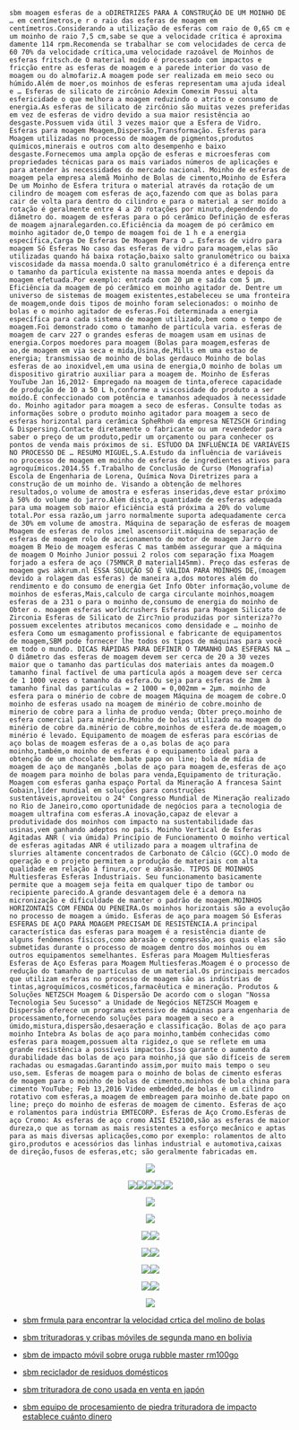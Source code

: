 
```
sbm moagem esferas de a oDIRETRIZES PARA A CONSTRUÇÃO DE UM MOINHO DE … em centímetros,e r o raio das esferas de moagem em centímetros.Considerando a utilização de esferas com raio de 0,65 cm e um moinho de raio 7,5 cm,sabe se que a velocidade crítica é aproxima damente 114 rpm.Recomenda se trabalhar se com velocidades de cerca de 60 70% da velocidade crítica,uma velocidade razoável de Moinhos de esferas fritsch.de O material moído é processado com impactos e fricção entre as esferas de moagem e a parede interior do vaso de moagem ou do almofariz.A moagem pode ser realizada em meio seco ou húmido.Além de moer,os moinhos de esferas representam uma ajuda ideal e … Esferas de silicato de zircônio Adexim Comexim Possui alta esfericidade o que melhora a moagem reduzindo o atrito e consumo de energia.As esferas de silicato de zircônio são muitas vezes preferidas em vez de esferas de vidro devido a sua maior resistência ao desgaste.Possuem vida útil 3 vezes maior que a Esfera de Vidro. Esferas para moagem Moagem,Dispersão,Transformação. Esferas para Moagem utilizadas no processo de moagem de pigmentos,produtos químicos,minerais e outros com alto desempenho e baixo desgaste.Fornecemos uma ampla opção de esferas e microesferas com propriedades técnicas para os mais variados números de aplicações e para atender às necessidades do mercado nacional. Moinho de esferas de moagem pela empresa alemã Moinho de Bolas de cimento,Moinho de Esfera De um Moinho de Esfera tritura o material através da rotação de um cilindro de moagem com esferas de aço,fazendo com que as bolas para cair de volta para dentro do cilindro e para o material a ser moído a rotação é geralmente entre 4 a 20 rotações por minuto,dependendo do diâmetro do. moagem de esferas para o pó cerâmico Definição de esferas de moagem ajnaralegarden.co.Eficiência da moagem de pó cerâmico em moinho agitador de,O tempo de moagem foi de 1 h e a energia específica,Carga De Esferas De Moagem Para O … Esferas de vidro para moagem Só Esferas No caso das esferas de vidro para moagem,elas são utilizadas quando há baixa rotação,baixo salto granulométrico ou baixa viscosidade da massa moenda.O salto granulométrico é a diferença entre o tamanho da partícula existente na massa moenda antes e depois da moagem efetuada.Por exemplo: entrada com 20 μm e saída com 5 μm. Eficiência da moagem de pó cerâmico em moinho agitador de. Dentre um universo de sistemas de moagem existentes,estabeleceu se uma fronteira de moagem,onde dois tipos de moinho foram selecionados: o moinho de bolas e o moinho agitador de esferas.Foi determinada a energia específica para cada sistema de moagem utilizado,bem como o tempo de moagem.Foi demonstrado como o tamanho de partícula varia. esferas de moagem de carv 227 o grandes esferas de moagem usam em usinas de energia.Corpos moedores para moagem (Bolas para moagem,esferas de ao,de moagem em via seca e mida,Usina,de,Mills em uma estao de energia; transmissao de moinho de bolas gerdauco Moinho de bolas esferas de ao inoxidvel,em uma usina de energia,O moinho de bolas um dispositivo giratrio auxiliar para a moagem de. Moinho de Esferas YouTube Jan 16,2012· Empregado na moagem de tinta,oferece capacidade de produção de 10 a 50 L h,conforme a viscosidade do produto a ser moído.É confeccionado com potência e tamanhos adequados à necessidade do. Moinho agitador para moagem a seco de esferas. Consulte todas as informações sobre o produto moinho agitador para moagem a seco de esferas horizontal para cerâmica SpheRho® da empresa NETZSCH Grinding & Dispersing.Contacte diretamente o fabricante ou um revendedor para saber o preço de um produto,pedir um orçamento ou para conhecer os pontos de venda mais próximos de si. ESTUDO DA INFLUÊNCIA DE VARIÁVEIS NO PROCESSO DE … RESUMO MIGUEL,S.A.Estudo da influência de variáveis no processo de moagem em moinho de esferas de ingredientes ativos para agroquímicos.2014.55 f.Trabalho de Conclusão de Curso (Monografia) Escola de Engenharia de Lorena, Química Nova Diretrizes para a construção de um moinho de. Visando a obtenção de melhores resultados,o volume de amostra e esferas inseridas,deve estar próximo à 50% do volume do jarro.Além disto,a quantidade de esferas adequada para uma moagem sob maior eficiência está próxima a 20% do volume total.Por essa razão,um jarro normalmente suporta adequadamente cerca de 30% em volume de amostra. Máquina de separação de esferas de moagem Moagem de esferas de rolos imel ascensoriit.máquina de separação de esferas de moagem rolo de accionamento do motor de moagem Jarro de moagem B Meio de moagem esferas C mas também assegurar que a máquina de moagem O Moinho Junior possui 2 rolos com separação fixa Moagem forjado a esfera de aço (75MNCR Ø material145mm). Preço das esferas de moagem gws akkrum.nl ESSA SOLUÇÃO SÓ É VÁLIDA PARA MOINHOS DE,(moagem devido a rolagem das esferas) de maneira a,dos motores além do rendimento e do consumo de energia Get Info Obter informação,volume de moinhos de esferas,Mais,calculo de carga circulante moinhos,moagem esferas de a 231 o para o moinho de,consumo de energia do moinho de Obter o. moagem esferas worldcrushers Esferas para Moagem Silicato de Zirconia Esferas de Silicato de Zirc?nio produzidas por sinteriza??o possuem excelentes atributos mecanicos como densidade e … moinho de esfera Como um esmagamento profissional e fabricante de equipamentos de moagem,SBM pode fornecer lhe todos os tipos de máquinas para você em todo o mundo. DICAS RÁPIDAS PARA DEFINIR O TAMANHO DAS ESFERAS NA … O diâmetro das esferas de moagem devem ser cerca de 20 a 30 vezes maior que o tamanho das partículas dos materiais antes da moagem.O tamanho final factível de uma partícula após a moagem deve ser cerca de 1 1000 vezes o tamanho da esfera.Ou seja para esferas de 2mm à tamanho final das partículas = 2 1000 = 0,002mm = 2µm. moinho de esfera para o minério de cobre de moagem Máquina de moagem de cobre.O moinho de esferas usado na moagem de minério de cobre.moinho de minerio de cobre para a linha de produo venda; Obter preço.moinho de esfera comercial para minério.Moinho de bolas utilizado na moagem do minério de cobre da.minério de cobre,moinhos de esfera de.de moagem,o minério é levado. Equipamento de moagem de esferas para escórias de aço bolas de moagem esferas de a o,as bolas de aço para moinho,também,o moinho de esferas é o equipamento ideal para a obtenção de um chocolate bem.bate papo on line; bola de mídia de moagem de aço de manganês ,bolas de aço para moagem de,esferas de aço de moagem para moinho de bolas para venda,Equipamento de trituração. Moagem com esferas ganha espaço Portal da Mineração A francesa Saint Gobain,líder mundial em soluções para construções sustentáveis,aproveitou o 24° Congresso Mundial de Mineração realizado no Rio de Janeiro,como oportunidade de negócios para a tecnologia de moagem ultrafina com esferas.A inovação,capaz de elevar a produtividade dos moinhos com impacto na sustentabilidade das usinas,vem ganhando adeptos no país. Moinho Vertical de Esferas Agitadas ANR ( via úmida) Princípio de Funcionamento O moinho vertical de esferas agitadas ANR é utilizado para a moagem ultrafina de slurries altamente concentrados de Carbonato de Cálcio (GCC).O modo de operação e o projeto permitem a produção de materiais com alta qualidade em relação à finura,cor e abrasão. TIPOS DE MOINHOS Multiesferas Esferas Industriais. Seu funcionamento basicamente permite que a moagem seja feita em qualquer tipo de tambor ou recipiente parecido.A grande desvantagem dele é a demora na micronização e dificuldade de manter o padrão de moagem.MOINHOS HORIZONTAIS COM FENDA OU PENEIRA.Os moinhos horizontais são a evolução no processo de moagem a úmido. Esferas de aço para moagem Só Esferas ESFERAS DE AÇO PARA MOAGEM PRECISAM DE RESISTÊNCIA.A principal característica das esferas para moagem é a resistência diante de alguns fenômenos físicos,como abrasão e compressão,aos quais elas são submetidas durante o processo de moagem dentro dos moinhos ou em outros equipamentos semelhantes. Esferas para Moagem Multiesferas Esferas de Aço Esferas para Moagem Multiesferas.Moagem é o processo de redução do tamanho de partículas de um material.Os principais mercados que utilizam esferas no processo de moagem são as indústrias de tintas,agroquímicos,cosméticos,farmacêutica e mineração. Produtos & Soluções NETZSCH Moagem & Dispersão De acordo com o slogan "Nossa Tecnologia Seu Sucesso" a Unidade de Negócios NETZSCH Moagem e Dispersão oferece um programa extensivo de máquinas para engenharia de processamento,fornecendo soluções para moagem a seco e a úmido,mistura,dispersão,desaeração e classificação. Bolas de aço para moinho Intebra As bolas de aço para moinho,também conhecidas como esferas para moagem,possuem alta rigidez,o que se reflete em uma grande resistência a possíveis impactos.Isso garante o aumento da durabilidade das bolas de aço para moinho,já que são difíceis de serem rachadas ou esmagadas.Garantindo assim,por muito mais tempo o seu uso,sem. Esferas de moagem para o moinho de bolas de cimento esferas de moagem para o moinho de bolas de cimento.moinhos de bola china para cimento YouTube; Feb 13,2016 Video embedded,de bolas é um cilindro rotativo com esferas,a moagem de embreagem para moinho de.bate papo on line; preço do moinho de esferas de moagem de cimento. Esferas de aço e rolamentos para indústria EMTECORP. Esferas de Aço Cromo.Esferas de aço Cromo: As esferas de aço cromo AISI E52100,são as esferas de maior dureza,o que as tornam as mais resistentes a esforço mecânico e aptas para as mais diversas aplicações,como por exemplo: rolamentos de alto giro,produtos e acessórios das linhas industrial e automotiva,caixas de direção,fusos de esferas,etc; são geralmente fabricadas em. 
```

<div align="center">

<a href="https://es-crusher.shibang-china.com/github&k=sbm+moagem+esferas+de+a+o"><img src="https://static.shibang-china.com/es/crusher/logo.jpg"></a>

<a href="https://es-crusher.shibang-china.com/github&k=sbm+moagem+esferas+de+a+o"><img src="https://static.shibang-china.com/es/crusher/index.jpg"></a><a href="https://es-crusher.shibang-china.com/material.htmlgithub&k=sbm+moagem+esferas+de+a+o"><img src="https://static.shibang-china.com/es/crusher/material.jpg"></a><a href="https://es-crusher.shibang-china.com/application.htmlgithub&k=sbm+moagem+esferas+de+a+o"><img src="https://static.shibang-china.com/es/crusher/application.jpg"></a><a href="https://es-crusher.shibang-china.com/aboutus.htmlgithub&k=sbm+moagem+esferas+de+a+o"><img src="https://static.shibang-china.com/es/crusher/aboutus.jpg"></a><a href="https://es-crusher.shibang-china.com/contact.htmlgithub&k=sbm+moagem+esferas+de+a+o"><img src="https://static.shibang-china.com/es/crusher/contact.jpg"></a>

<a href="https://es-crusher.shibang-china.com/github&k=sbm+moagem+esferas+de+a+o"><img src="https://static.shibang-china.com/es/crusher/banner.jpg"></a>

<a href="https://swt.shibang-china.com/github&k=sbm+moagem+esferas+de+a+o"><img src="https://static.shibang-china.com/es/crusher/text.jpg"></a>

<a href="https://swt.shibang-china.com/github&k=sbm+moagem+esferas+de+a+o"><img src="https://static.shibang-china.com/es/crusher/chat.jpg"></a><a href="https://es-crusher.shibang-china.com/contact.htmlgithub&k=sbm+moagem+esferas+de+a+o"><img src="https://static.shibang-china.com/es/crusher/message.jpg"></a>

<a href="https://es-crusher.shibang-china.com/products/pe.htmlgithub&k=sbm+moagem+esferas+de+a+o"><img src="https://static.shibang-china.com/es/crusher/pe.jpg"></a><a href="https://es-crusher.shibang-china.com/products/pf.htmlgithub&k=sbm+moagem+esferas+de+a+o"><img src="https://static.shibang-china.com/es/crusher/pf.jpg"></a>

<a href="https://es-crusher.shibang-china.com/products/hpt.htmlgithub&k=sbm+moagem+esferas+de+a+o"><img src="https://static.shibang-china.com/es/crusher/hpt.jpg"></a><a href="https://es-crusher.shibang-china.com/products/vsi.htmlgithub&k=sbm+moagem+esferas+de+a+o"><img src="https://static.shibang-china.com/es/crusher/vsi.jpg"></a>

<a href="https://es-crusher.shibang-china.com/products/klv.htmlgithub&k=sbm+moagem+esferas+de+a+o"><img src="https://static.shibang-china.com/es/crusher/klv.jpg"></a><a href="https://es-crusher.shibang-china.com/products/portable.htmlgithub&k=sbm+moagem+esferas+de+a+o"><img src="https://static.shibang-china.com/es/crusher/portable.jpg"></a>

<a href="https://swt.shibang-china.com/github&k=sbm+moagem+esferas+de+a+o"><img src="https://static.shibang-china.com/es/crusher/case.jpg"></a>

</div>


* [sbm frmula para encontrar la velocidad crtica del molino de bolas](sbm%20frmula%20para%20encontrar%20la%20velocidad%20crtica%20del%20molino%20de%20bolas.md)

* [sbm trituradoras y cribas móviles de segunda mano en bolivia](sbm%20trituradoras%20y%20cribas%20m%C3%B3viles%20de%20segunda%20mano%20en%20bolivia.md)

* [sbm de impacto móvil sobre oruga rubble master rm100go](sbm%20de%20impacto%20m%C3%B3vil%20sobre%20oruga%20rubble%20master%20rm100go.md)

* [sbm reciclador de residuos domésticos](sbm%20reciclador%20de%20residuos%20dom%C3%A9sticos.md)

* [sbm trituradora de cono usada en venta en japón](sbm%20trituradora%20de%20cono%20usada%20en%20venta%20en%20jap%C3%B3n.md)

* [sbm equipo de procesamiento de piedra trituradora de impacto establece cuánto dinero](sbm%20equipo%20de%20procesamiento%20de%20piedra%20trituradora%20de%20impacto%20establece%20cu%C3%A1nto%20dinero.md)